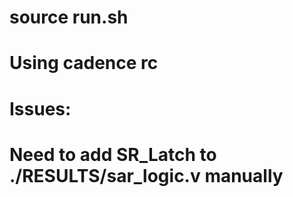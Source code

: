 # source run.sh 
# Using cadence rc
# Issues:
# Need to add SR_Latch to ./RESULTS/sar_logic.v manually
